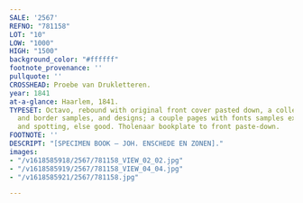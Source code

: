 ```yaml
---
SALE: '2567'
REFNO: "781158"
LOT: "10"
LOW: "1000"
HIGH: "1500"
background_color: "#ffffff"
footnote_provenance: ''
pullquote: ''
CROSSHEAD: Proebe van Drukletteren.
year: 1841
at-a-glance: Haarlem, 1841.
TYPESET: Octavo, rebound with original front cover pasted down, a collection of font
  and border samples, and designs; a couple pages with fonts samples excised, dampstaining
  and spotting, else good. Tholenaar bookplate to front paste-down.
FOOTNOTE: ''
DESCRIPT: "[SPECIMEN BOOK — JOH. ENSCHEDE EN ZONEN]."
images:
- "/v1618585918/2567/781158_VIEW_02_02.jpg"
- "/v1618585919/2567/781158_VIEW_04_04.jpg"
- "/v1618585921/2567/781158.jpg"

---
```

